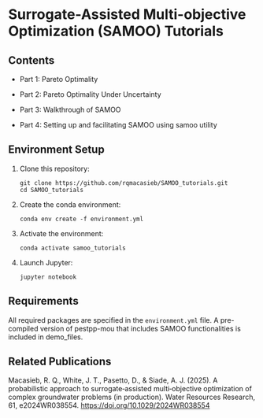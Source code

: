 # Surrogate-Assisted Multi-objective Optimization (SAMOO) Tutorials

Contents
-----------------------------------------------
- Part 1: Pareto Optimality

- Part 2: Pareto Optimality Under Uncertainty

- Part 3: Walkthrough of SAMOO 

- Part 4: Setting up and facilitating SAMOO using samoo utility
  
Environment Setup
-----------------------------------------------

1. Clone this repository:
   ```
   git clone https://github.com/rqmacasieb/SAMOO_tutorials.git
   cd SAMOO_tutorials
   ```

2. Create the conda environment:
   ```
   conda env create -f environment.yml
   ```

3. Activate the environment:
   ```
   conda activate samoo_tutorials
   ```

4. Launch Jupyter:
   ```
   jupyter notebook
   ```

Requirements
-----------------------------------------------
All required packages are specified in the `environment.yml` file. 
A pre-compiled version of pestpp-mou that includes SAMOO functionalities is included in demo_files.

Related Publications
-----------------------------------------------
Macasieb, R. Q., White, J. T., Pasetto, D., & Siade, A. J. (2025). A probabilistic approach to surrogate‐assisted multi‐objective optimization of complex groundwater problems (in production). Water Resources Research, 61, e2024WR038554. https://doi.org/10.1029/2024WR038554
